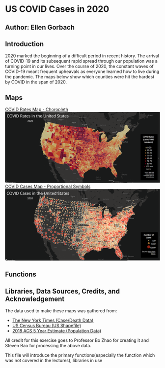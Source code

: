 # US COVID Cases in 2020
## Author: Ellen Gorbach

## Introduction
2020 marked the beginning of a difficult period in recent history. The arrival of COVID-19 and its subsequent rapid spread through our population was a turning point in our lives. Over the course of 2020, the constant waves of COVID-19 meant frequent upheavals as everyone learned how to live during the pandemic. The maps below show which counties were hit the hardest by COVID in the span of 2020.

## Maps
[COVID Rates Map - Choropleth](https://gorbachellen.github.io/us-covid-2020-maps/map1.html)
![COVID Rates Map](img/map1.PNG)
[COVID Cases Map - Proportional Symbols](https://gorbachellen.github.io/us-covid-2020-maps/map2.html)
![COVID Cases Map](img/map2.PNG)

## Functions

## Libraries, Data Sources, Credits, and Acknowledgement


The data used to make these maps was gathered from:
- [The New York Times (Case/Death Data)](https://github.com/nytimes/covid-19-data/blob/43d32dde2f87bd4dafbb7d23f5d9e878124018b8/live/us-counties.csv)
- [US Census Bureau (US Shapefile)](https://www.census.gov/geographies/mapping-files/time-series/geo/carto-boundary-file.html)
- [2018 ACS 5 Year Estimate (Population Data)](https://data.census.gov/cedsci/table?g=0100000US.050000&d=ACS%205-Year%20Estimates%20Data%20Profiles&tid=ACSDP5Y2018.DP05&hidePreview=true)

All credit for this exercise goes to Professor Bo Zhao for creating it and Steven Bao for processing the above data.


This file will introduce the primary functions(especially the function which was not covered in the lectures), libraries in use